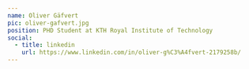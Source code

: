 ```yaml
---
name: Oliver Gäfvert
pic: oliver-gafvert.jpg
position: PHD Student at KTH Royal Institute of Technology
social:
  - title: linkedin
    url: https://www.linkedin.com/in/oliver-g%C3%A4fvert-2179258b/
---
```

